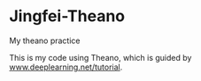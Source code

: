 # Jingfei-Theano
My theano practice

This is my code using Theano, which is guided by www.deeplearning.net/tutorial.
